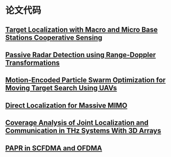 # 论文代码
## [Target Localization with Macro and Micro Base Stations Cooperative Sensing](https://github.com/yangpannanren/Paper_Code/tree/main/Target_Localization_with_Macro_and_Micro_Base_Stations_Cooperative_Sensing)
## [Passive Radar Detection using Range-Doppler Transformations](https://github.com/yangpannanren/Paper_Code/tree/main/Passive_Radar_Detection_using_Range-Doppler_Transformations)
## [Motion-Encoded Particle Swarm Optimization for Moving Target Search Using UAVs](https://github.com/yangpannanren/Paper_Code/tree/main/Motion_Encoded_Particle_Swarm_Optimization(MPSO))
## [Direct Localization for Massive MIMO](https://github.com/yangpannanren/Paper_Code/tree/main/Direct_Localization_for_Massive_MIMO)
## [Coverage Analysis of Joint Localization and Communication in THz Systems With 3D Arrays](https://github.com/yangpannanren/Paper_Code/tree/main/Coverage_Analysis_of_Joint_Localization_and_Communication_in_THz_Systems_With_3D_Arrays)
## [PAPR in SCFDMA and OFDMA](https://github.com/yangpannanren/Paper_Code/tree/main/PAPR_in_SC_FDMA_and_OFDMA)